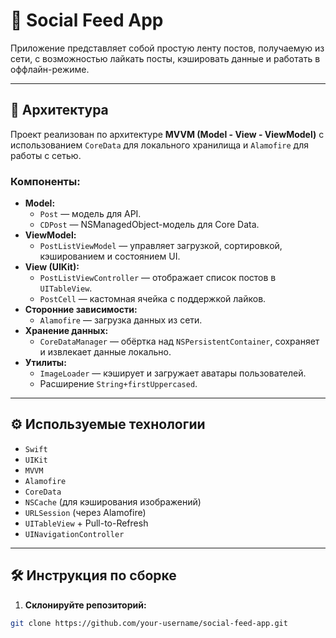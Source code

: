 # 📱 Social Feed App

Приложение представляет собой простую ленту постов, получаемую из сети, с возможностью лайкать посты, кэшировать данные и работать в оффлайн-режиме.

---

## 🧱 Архитектура

Проект реализован по архитектуре **MVVM (Model - View - ViewModel)** с использованием `CoreData` для локального хранилища и `Alamofire` для работы с сетью.

### Компоненты:

- **Model:**
  - `Post` — модель для API.
  - `CDPost` — NSManagedObject-модель для Core Data.
- **ViewModel:**
  - `PostListViewModel` — управляет загрузкой, сортировкой, кэшированием и состоянием UI.
- **View (UIKit):**
  - `PostListViewController` — отображает список постов в `UITableView`.
  - `PostCell` — кастомная ячейка с поддержкой лайков.
- **Сторонние зависимости:**
  - `Alamofire` — загрузка данных из сети.
- **Хранение данных:**
  - `CoreDataManager` — обёртка над `NSPersistentContainer`, сохраняет и извлекает данные локально.
- **Утилиты:**
  - `ImageLoader` — кэширует и загружает аватары пользователей.
  - Расширение `String+firstUppercased`.

---

## ⚙️ Используемые технологии

- `Swift`
- `UIKit`
- `MVVM`
- `Alamofire`
- `CoreData`
- `NSCache` (для кэширования изображений)
- `URLSession` (через Alamofire)
- `UITableView` + Pull-to-Refresh
- `UINavigationController`

---

## 🛠 Инструкция по сборке

1. **Склонируйте репозиторий:**

```bash
git clone https://github.com/your-username/social-feed-app.git

